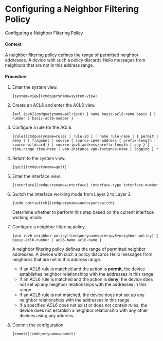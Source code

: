 Configuring a Neighbor Filtering Policy
=======================================

Configuring a Neighbor Filtering Policy

#### Context

A neighbor filtering policy defines the range of permitted neighbor addresses. A device with such a policy discards Hello messages from neighbors that are not in this address range.


#### Procedure

1. Enter the system view.
   
   
   ```
   [system-view](cmdqueryname=system-view)
   ```
2. Create an ACL6 and enter the ACL6 view.
   
   
   ```
   [acl ipv6](cmdqueryname=acl+ipv6) { name basic-acl6-name basic | [ number ] basic-acl6-number }
   ```
3. Configure a rule for the ACL6.
   
   
   ```
   [rule](cmdqueryname=rule) [ rule-id ] [ name rule-name ] { permit | deny } [ fragment | source { source-ipv6-address { prefix-length | source-wildcard } | source-ipv6-address/prefix-length | any } | time-range time-name | vpn-instance vpn-instance-name | logging ] *
   ```
4. Return to the system view.
   
   
   ```
   [quit](cmdqueryname=quit)
   ```
5. Enter the interface view.
   
   
   ```
   [interface](cmdqueryname=interface) interface-type interface-number
   ```
6. Switch the interface working mode from Layer 2 to Layer 3.
   
   
   ```
   [undo portswitch](cmdqueryname=undo+portswitch)
   ```
   
   Determine whether to perform this step based on the current interface working mode.
7. Configure a neighbor filtering policy.
   
   
   ```
   [pim ipv6 neighbor-policy](cmdqueryname=pim+ipv6+neighbor-policy) { basic-acl6-number | acl6-name acl6-name }
   ```
   
   A neighbor filtering policy defines the range of permitted neighbor addresses. A device with such a policy discards Hello messages from neighbors that are not in this address range.
   
   * If an ACL6 rule is matched and the action is **permit**, the device establishes neighbor relationships with the addresses in this range.
   * If an ACL6 rule is matched and the action is **deny**, the device does not set up any neighbor relationships with the addresses in this range.
   * If an ACL6 rule is not matched, the device does not set up any neighbor relationships with the addresses in this range.
   * If a specified ACL6 does not exist or does not contain rules, the device does not establish a neighbor relationship with any other devices using any address.
8. Commit the configuration.
   
   
   ```
   [commit](cmdqueryname=commit)
   ```